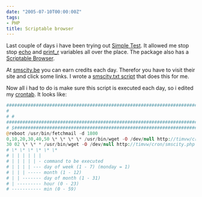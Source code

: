 ```yaml
---
date: "2005-07-10T00:00:00Z"
tags:
- PHP
title: Scriptable browser
---
```

Last couple of days i have been trying out [Simple Test](http://www.lastcraft.com/simple_test.php). It allowed me stop stop [echo](http://www.php.net/echo) and [print_r](http://www.php.net/print_r) variables all over the place. The package also has a [Scriptable Browser](http://www.lastcraft.com/browser_documentation.php).

At [smscity.be](http://www.smscity.be) you can earn credits each day. Therefor you have to visit their site and click some links. I wrote a [smscity.txt script](http://www.timvw.be/wp-content/code/php/smscity.txt) that does this for me.

Now all i had to do is make sure this script is executed each day, so i edited my [crontab](http://unixhelp.ed.ac.uk/CGI/man-cgi?crontab+5). It looks like:

```php
###############################################################################
# 
# # 
###############################################################################
# $###############################################################################
@reboot /usr/bin/fetchmail -d 1800 
0,10,20,30,40,50 \* \* \* \* /usr/bin/wget -O /dev/null http://timvw/cron/blogmarks.php > /dev/null 2>&1 
30 02 \* \* * /usr/bin/wget -O /dev/null http://timvw/cron/smscity.php > /dev/null 2>&1
# \* \* \* \* \* \* 
# | | | | | |
# | | | | | - command to be executed 
# | | | | --- day of week (1 - 7) (monday = 1) 
# | | | ----- month (1 - 12) 
# | | ------- day of month (1 - 31)
# | --------- hour (0 - 23) 
# ----------- min (0 - 59)
```
